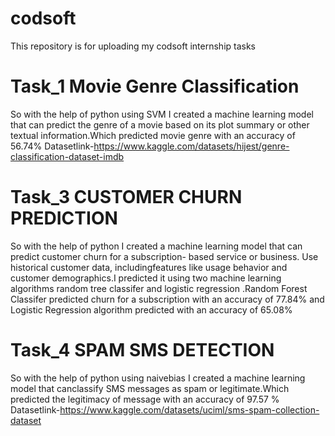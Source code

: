 # codsoft
This repository is for uploading my codsoft internship tasks 
# Task_1 Movie Genre Classification
So with the help of python using SVM I  created  a machine learning model that can predict the genre of a
movie based on its plot summary or other textual information.Which predicted movie genre with an accuracy of 56.74%
Datasetlink-https://www.kaggle.com/datasets/hijest/genre-classification-dataset-imdb
# Task_3 CUSTOMER CHURN PREDICTION
So with the help of python I  created  a machine learning model that can predict customer churn for a subscription-
based service or business. Use historical customer data, includingfeatures like usage behavior and customer demographics.I predicted it using two machine learning algorithms random tree classifer and logistic regression .Random Forest Classifer predicted churn for a subscription with an accuracy of 77.84% and Logistic Regression algorithm predicted with an accuracy of 65.08%
# Task_4 SPAM SMS DETECTION
So with the help of python using naivebias I  created  a machine learning model that canclassify SMS messages as spam or
legitimate.Which predicted the legitimacy of message with an accuracy of 97.57 %
Datasetlink-https://www.kaggle.com/datasets/uciml/sms-spam-collection-dataset
